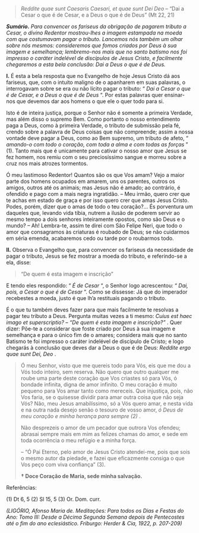 > *Reddite quae sunt Caesaris Caesari, et quae sunt Dei Deo* – “Dai a Cesar o que é de Cesar, e a Deus o que é de Deus” (Mt 22, 21)

***Sumário.** Para convencer os fariseus da obrigação de pagarem tributo a Cesar, o divino Redentor mostrou-lhes a imagem estampada na moeda com que costumavam pagar o tributo. Lancemos nós também um olhar sobre nós mesmos: consideremos que fomos criados por Deus à sua imagem e semelhança; lembremo-nos mais que no santo batismo nos foi impresso o caráter indelével de discípulos de Jesus Cristo, e facilmente chegaremos a esta bela conclusão: Dai a Deus o que é de Deus.*

**I.** É esta a bela resposta que no Evangelho de hoje Jesus Cristo dá aos fariseus, que, com o intuito maligno de o apanharem em suas palavras, o interrogavam sobre se era ou não lícito pagar o tributo: “ *Dai a Cesar o que é de Cesar, e a Deus o que é de Deus* “. Por estas palavras quer ensinar-nos que devemos dar aos homens o que ele o quer todo para si.

Isto é de inteira justiça, porque o Senhor não é somente a primeira Verdade, mas além disso o supremo Bem. Como portanto o nosso entendimento paga a Deus, como à primeira Verdade, o tributo de submissão pela fé, crendo sobre a palavra de Deus coisas que não compreende; assim a nossa vontade deve pagar a Deus, como ao Bem supremo, um tributo de afeto, “ *amando-o com todo o coração, com toda a alma e com todas as forças* ” (1). Tanto mais que é unicamente para cativar o nosso amor que Jesus se fez homem, nos remiu com o seu preciosíssimo sangue e morreu sobre a cruz nos mais atrozes tormentos.

Ó meu lastimoso Redentor! Quantos são os que Vos amam? Vejo a maior parte dos homens ocupados em amarem, uns os parentes, outros os amigos, outros até os animais; mas Jesus não é amado; ao contrário, é ofendido e pago com a mais negra ingratidão. – Meu irmão, quero crer que te achas em estado de graça e por isso quero crer que amas Jesus Cristo. Podes, porém, dizer que o amas de todo o teu coração?… És porventura um daqueles que, levando vida tíbia, nutrem a ilusão de poderem servir ao mesmo tempo a dois senhores inteiramente opostos, como são Deus e o mundo? – Ah! Lembra-te, assim te direi com São Felipe Neri, que todo o amor que consagramos às criaturas é roubado de Deus; se não cuidarmos em séria emenda, acabaremos cedo ou tarde por o roubarmos todo.

**II.** Observa o Evangelho que, para convencer os fariseus da necessidade de pagar o tributo, Jesus se fez mostrar a moeda do tributo, e referindo-se a ela, disse:

> “De quem é esta imagem e inscrição”

E tendo eles respondido: “ *É de Cesar* “, o Senhor logo acrescentou: “ *Dai, pois, a Cesar o que é de Cesar* “. Como se dissesse: Já que do imperador recebestes a moeda, justo é que lh’a restituais pagando o tributo.

É o que tu também deves fazer para que mais facilmente te resolvas a pagar teu tributo a Deus. Pergunta muitas vezes a ti mesmo: *Cuius est haec imago et superscriptio? – “De quem é esta imagem e inscrição?”* . Quer dizer: Põe-te a considerar que foste criado por Deus à sua imagem e semelhança e para o único fim de o amares; considera mais que no santo Batismo te foi impresso o caráter indelével de discípulo de Cristo; e logo chegarás à conclusão que deves dar a Deus o que é de Deus: *Reddite ergo quae sunt Dei, Deo* .

> Ó meu Senhor, visto que me quereis todo para Vós, eis que me dou a Vós todo inteiro, sem reserva. Não quero que outro qualquer me roube uma parte deste coração que Vos criastes só para Vós, ó bondade infinita, digna de amor infinito. O meu coração é muito pequeno para Vos amar tanto como mereceis. Que injustiça, pois, não Vos faria, se o quisesse dividir para amar outra coisa que não seja Vós? Não, meu Jesus amabilíssimo, só a Vós quero amar, e nesta vida e na outra nada desejo senão o tesouro de vosso amor, *ó Deus de meu coração e minha herança para sempre (2)* .
>
> Não desprezeis o amor de um pecador que outrora Vos ofendeu; abrasai sempre mais em mim as felizes chamas do amor, e sede em toda ocorrência o meu refúgio e a minha força.
>
> – “Ó Pai Eterno, pelo amor de Jesus Cristo atendei-me, pois que sois o mesmo autor da piedade, e fazei que eficazmente consiga o que Vos peço com viva confiança” (3).
>
> **† Doce Coração de Maria, sede minha salvação.**

Referências:

\(1\) Dt 6, 5 (2) Sl 15, 5 (3) Or. Dom. curr.

*(LIGÓRIO, Afonso Maria de. Meditações: Para todos os Dias e Festas do Ano: Tomo III: Desde a Décima Segunda Semana depois de Pentecostes até o fim do ano eclesiástico. Friburgo: Herder & Cia, 1922, p. 207-209)*
